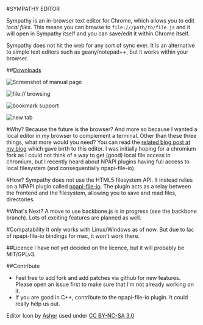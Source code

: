 #SYMPATHY EDITOR

Sympathy is an in-browser text editor for Chrome, which allows you to edit _local files_. This means you
can browse to `file:///path/to/file.js` and it will open in Sympathy itself and you can save/edit it 
within Chrome itself. 

Sympathy does not hit the web for any sort of sync ever. It is an alternative to simple text editors such as
geany/notepad++, but it works within your browser.


##[Downloads](http://ge.tt/2ZlJHXW)

![Screenshot of manual page](http://db.tt/D4UdTZ5e)

![file:// browsing](http://dl.dropbox.com/u/1766113/screenshot/Index%20of%20-home-nemo-projects-captnemo.in-about-%20-%20Chromium.png)

![bookmark support](http://db.tt/jtDy2bun)

![new tab](http://db.tt/hpxJG4lt)



#Why?
Because the future is the browser? And more so because I wanted a local editor in my browser to complement
a terminal. Other than these three things, what more would you need? You can read the 
[related blog post at my blog](https://github.com/captn3m0/captn3m0.github.com/blob/master/_drafts/Sympathy-Editor.mkd)
which gave birth to this editor. I was initially hoping for a chromium fork as I could not think of a way to 
get (good) local file access in chromium, but I recently heard about NPAPI plugins having full access to local
filesystem (and consequentially npapi-file-io).

#How?
Sympathy does not use the HTML5 filesystem API. It instead relies on a NPAPI plugin called 
[npapi-file-io](npapi-file-io.googlecode.com). The plugin acts as a relay between the frontend 
and the filesystem, allowing you to save and read files, directories.

#What's Next?
A move to use backbone.js is in progress (see the backbone branch). Lots of exciting features are planned as well.

#Compatability
It only works with Linux/Windows as of now. But due to lac of npapi-file-io bindings for mac, it won't work there.

##Licence
I have not yet decided on the licence, but it will probably be MIT/GPLv3.

##Contribute
- Feel free to add fork and add patches via github for new features. Please open an issue first
to make sure that I'm not already working on it.
- If you are good in C++, contribute to the npapi-file-io plugin. It could really help us out.

Editor Icon by [Asher](http://kyo-tux.deviantart.com/) used under [CC BY-NC-SA 3.0](http://creativecommons.org/licenses/by-nc-sa/3.0/)
